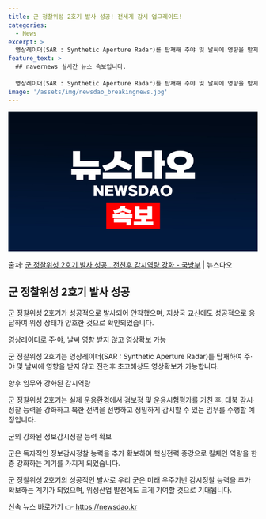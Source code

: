 ```yaml
---
title: 군 정찰위성 2호기 발사 성공! 전세계 감시 업그레이드!
categories:
  - News
excerpt: >
  영상레이더(SAR : Synthetic Aperture Radar)를 탑재해 주야 및 날씨에 영향을 받지 않…
feature_text: >
  ## navernews 실시간 뉴스 속보입니다.

  영상레이더(SAR : Synthetic Aperture Radar)를 탑재해 주야 및 날씨에 영향을 받지 않…
image: '/assets/img/newsdao_breakingnews.jpg'
---
```


![뉴스다오 속보](/assets/img/newsdao_breakingnews.jpg)

<p>출처: <a href="https://newsdao.kr/3540" rel="dofollow">군 정찰위성 2호기 발사 성공…전천후 감시역량 강화 - 국방부</a> | 뉴스다오</p>

<h2 data-ke-size="size26">군 정찰위성 2호기 발사 성공</h2>
군 정찰위성 2호기가 성공적으로 발사되어 안착했으며, 지상국 교신에도 성공적으로 응답하여 위성 상태가 양호한 것으로 확인되었습니다.

<p data-ke-size="size16">영상레이더로 주·야, 날씨 영향 받지 않고 영상확보 가능</p>
군 정찰위성 2호기는 영상레이더(SAR : Synthetic Aperture Radar)를 탑재하여 주·야 및 날씨에 영향을 받지 않고 전천후 초고해상도 영상확보가 가능합니다.

<p data-ke-size="size16">향후 임무와 강화된 감시역량</p>
군 정찰위성 2호기는 실제 운용환경에서 검보정 및 운용시험평가를 거친 후, 대북 감시·정찰 능력을 강화하고 북한 전역을 선명하고 정밀하게 감시할 수 있는 임무를 수행할 예정입니다.

<p data-ke-size="size16">군의 강화된 정보감시정찰 능력 확보</p>
군은 독자적인 정보감시정찰 능력을 추가 확보하여 핵심전력 증강으로 킬체인 역량을 한층 강화하는 계기를 가지게 되었습니다.

군 정찰위성 2호기의 성공적인 발사로 우리 군은 미래 우주기반 감시정찰 능력을 추가 확보하는 계기가 되었으며, 위성산업 발전에도 크게 기여할 것으로 기대됩니다. 

신속 뉴스 바로가기 👉 <a href="https://newsdao.kr" rel="dofollow">https://newsdao.kr</a>


